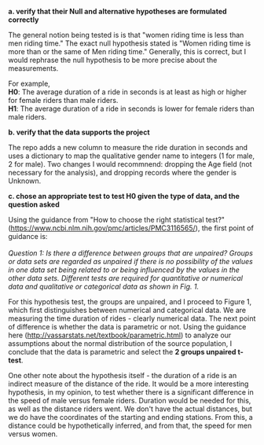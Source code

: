 <b>a. verify that their Null and alternative hypotheses are formulated correctly</b>

The general notion being tested is is that "women riding time is less than men riding time." The exact null hypothesis stated is "Women riding time is more than or the same of Men riding time." Generally, this is correct, but I would rephrase the null hypothesis to be more precise about the measurements.

For example,<br>
<b>H0</b>: The average duration of a ride in seconds is at least as high or higher for female riders than male riders.
<br><b>H1</b>: The average duration of a ride in seconds is lower for female riders than male riders.

<b>b. verify that the data supports the project</b>

The repo adds a new column to measure the ride duration in seconds and uses a dictionary to map the qualitative gender name to integers (1 for male, 2 for male). Two changes I would recommnend: dropping the Age field (not necessary for the analysis), and dropping records where the gender is Unknown.

<b>c. chose an appropriate test to test H0 given the type of data, and the question asked</b>

Using the guidance from "How to choose the right statistical test?" (https://www.ncbi.nlm.nih.gov/pmc/articles/PMC3116565/), the first point of guidance is:
<br><br>
<i>Question 1: Is there a difference between groups that are unpaired? Groups or data sets are regarded as unpaired if there is no possibility of the values in one data set being related to or being influenced by the values in the other data sets. Different tests are required for quantitative or numerical data and qualitative or categorical data as shown in Fig. 1.</i>

For this hypothesis test, the groups are unpaired, and I proceed to Figure 1, which first distinguishes between numerical and categorical data. We are measuring the time duration of rides - clearly numerical data. The next point of difference is whether the data is parametric or not. Using the guidance here (http://vassarstats.net/textbook/parametric.html) to analyze our assumptions about the normal distribution of the source population, I conclude that the data is parametric and select the <b>2 groups unpaired t-test</b>.

One other note about the hypothesis itself - the duration of a ride is an indirect measure of the distance of the ride. It would be a more interesting hypothesis, in my opinion, to test whether there is a significant difference in the <it>speed</it> of male versus female riders. Duration would be needed for this, as well as the distance riders went. We don't have the actual distances, but we do have the coordinates of the starting and ending stations. From this, a distance could be hypothetically inferred, and from that, the speed for men versus women.
